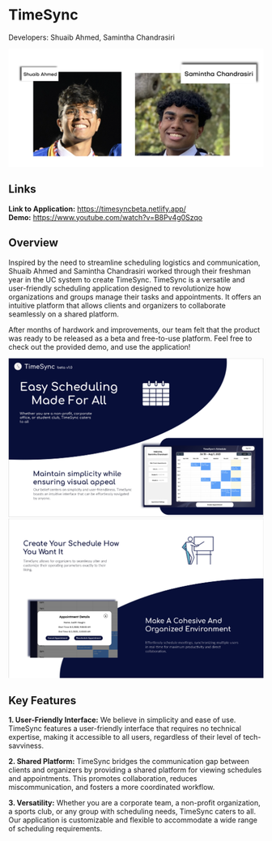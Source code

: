 # TimeSync

Developers: Shuaib Ahmed, Samintha Chandrasiri

![Alt text](/Devpics.png)

## Links
**Link to Application:** https://timesyncbeta.netlify.app/ \
**Demo:** https://www.youtube.com/watch?v=B8Pv4g0Szqo

## Overview

Inspired by the need to streamline scheduling logistics and communication, Shuaib Ahmed and Samintha Chandrasiri worked through their freshman year in the UC system to create TimeSync. TimeSync is a versatile and user-friendly scheduling application designed to revolutionize how organizations and groups manage their tasks and appointments. It offers an intuitive platform that allows clients and organizers to collaborate seamlessly on a shared platform.

After months of hardwork and improvements, our team felt that the product was ready to be released as a beta and free-to-use platform. Feel free to check out the provided demo, and use the application!

![Alt text](/Overview1.png)
![Alt text](/Overview2.png)

## Key Features

**1. User-Friendly Interface:** We believe in simplicity and ease of use. TimeSync features a user-friendly interface that requires no technical expertise, making it accessible to all users, regardless of their level of tech-savviness.

**2. Shared Platform:** TimeSync bridges the communication gap between clients and organizers by providing a shared platform for viewing schedules and appointments. This promotes collaboration, reduces miscommunication, and fosters a more coordinated workflow.

**3. Versatility:** Whether you are a corporate team, a non-profit organization, a sports club, or any group with scheduling needs, TimeSync caters to all. Our application is customizable and flexible to accommodate a wide range of scheduling requirements.





